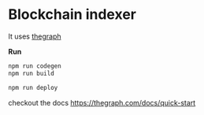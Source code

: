 # Blockchain indexer

It uses [thegraph](https://thegraph.com)

**Run**

```bash
npm run codegen
npm run build

npm run deploy
```

checkout the docs https://thegraph.com/docs/quick-start